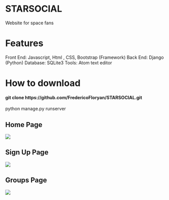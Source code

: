 # STARSOCIAL
Website for space fans
# Features
Front End:
Javascript, Html , CSS, Bootstrap (Framework)
Back End:
Django (Python)
Database:
SQLite3
Tools:
Atom text editor

<html>
<h1>How to download</h1>
  <h4> git clone https://github.com/FredericoFloryan/STARSOCIAL.git </h4>
  python manage.py runserver
  
<p>
 <h2> Home Page </h2>
 <img src='https://user-images.githubusercontent.com/48131033/83994152-bc1a4380-a97f-11ea-9c46-f9b365b6e89c.PNG'>
<p>
<p>
  <h2> Sign Up Page </h2>
  <img src='https://user-images.githubusercontent.com/48131033/83994369-698d5700-a980-11ea-90ec-d19030ee1b2c.PNG'>
<p>
<p>
  <h2> Groups Page </h2>
  <img src='https://user-images.githubusercontent.com/48131033/83994435-a0636d00-a980-11ea-9ffc-3fd7f8c53694.PNG'>
</p>
